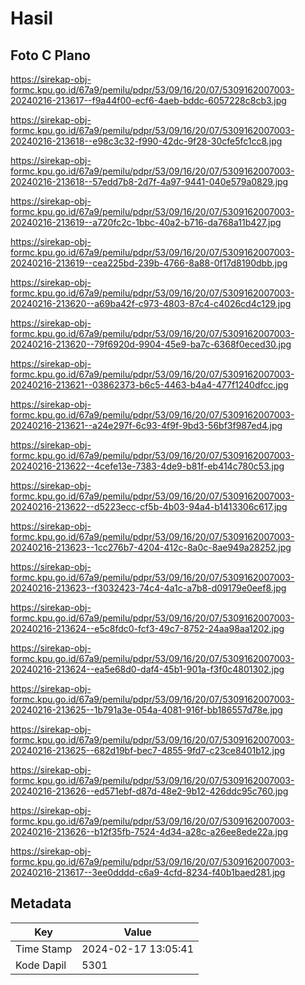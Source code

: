 # Hasil

## Foto C Plano

https://sirekap-obj-formc.kpu.go.id/67a9/pemilu/pdpr/53/09/16/20/07/5309162007003-20240216-213617--f9a44f00-ecf6-4aeb-bddc-6057228c8cb3.jpg

https://sirekap-obj-formc.kpu.go.id/67a9/pemilu/pdpr/53/09/16/20/07/5309162007003-20240216-213618--e98c3c32-f990-42dc-9f28-30cfe5fc1cc8.jpg

https://sirekap-obj-formc.kpu.go.id/67a9/pemilu/pdpr/53/09/16/20/07/5309162007003-20240216-213618--57edd7b8-2d7f-4a97-9441-040e579a0829.jpg

https://sirekap-obj-formc.kpu.go.id/67a9/pemilu/pdpr/53/09/16/20/07/5309162007003-20240216-213619--a720fc2c-1bbc-40a2-b716-da768a11b427.jpg

https://sirekap-obj-formc.kpu.go.id/67a9/pemilu/pdpr/53/09/16/20/07/5309162007003-20240216-213619--cea225bd-239b-4766-8a88-0f17d8190dbb.jpg

https://sirekap-obj-formc.kpu.go.id/67a9/pemilu/pdpr/53/09/16/20/07/5309162007003-20240216-213620--a69ba42f-c973-4803-87c4-c4026cd4c129.jpg

https://sirekap-obj-formc.kpu.go.id/67a9/pemilu/pdpr/53/09/16/20/07/5309162007003-20240216-213620--79f6920d-9904-45e9-ba7c-6368f0eced30.jpg

https://sirekap-obj-formc.kpu.go.id/67a9/pemilu/pdpr/53/09/16/20/07/5309162007003-20240216-213621--03862373-b6c5-4463-b4a4-477f1240dfcc.jpg

https://sirekap-obj-formc.kpu.go.id/67a9/pemilu/pdpr/53/09/16/20/07/5309162007003-20240216-213621--a24e297f-6c93-4f9f-9bd3-56bf3f987ed4.jpg

https://sirekap-obj-formc.kpu.go.id/67a9/pemilu/pdpr/53/09/16/20/07/5309162007003-20240216-213622--4cefe13e-7383-4de9-b81f-eb414c780c53.jpg

https://sirekap-obj-formc.kpu.go.id/67a9/pemilu/pdpr/53/09/16/20/07/5309162007003-20240216-213622--d5223ecc-cf5b-4b03-94a4-b1413306c617.jpg

https://sirekap-obj-formc.kpu.go.id/67a9/pemilu/pdpr/53/09/16/20/07/5309162007003-20240216-213623--1cc276b7-4204-412c-8a0c-8ae949a28252.jpg

https://sirekap-obj-formc.kpu.go.id/67a9/pemilu/pdpr/53/09/16/20/07/5309162007003-20240216-213623--f3032423-74c4-4a1c-a7b8-d09179e0eef8.jpg

https://sirekap-obj-formc.kpu.go.id/67a9/pemilu/pdpr/53/09/16/20/07/5309162007003-20240216-213624--e5c8fdc0-fcf3-49c7-8752-24aa98aa1202.jpg

https://sirekap-obj-formc.kpu.go.id/67a9/pemilu/pdpr/53/09/16/20/07/5309162007003-20240216-213624--ea5e68d0-daf4-45b1-901a-f3f0c4801302.jpg

https://sirekap-obj-formc.kpu.go.id/67a9/pemilu/pdpr/53/09/16/20/07/5309162007003-20240216-213625--1b791a3e-054a-4081-916f-bb186557d78e.jpg

https://sirekap-obj-formc.kpu.go.id/67a9/pemilu/pdpr/53/09/16/20/07/5309162007003-20240216-213625--682d19bf-bec7-4855-9fd7-c23ce8401b12.jpg

https://sirekap-obj-formc.kpu.go.id/67a9/pemilu/pdpr/53/09/16/20/07/5309162007003-20240216-213626--ed571ebf-d87d-48e2-9b12-426ddc95c760.jpg

https://sirekap-obj-formc.kpu.go.id/67a9/pemilu/pdpr/53/09/16/20/07/5309162007003-20240216-213626--b12f35fb-7524-4d34-a28c-a26ee8ede22a.jpg

https://sirekap-obj-formc.kpu.go.id/67a9/pemilu/pdpr/53/09/16/20/07/5309162007003-20240216-213617--3ee0dddd-c6a9-4cfd-8234-f40b1baed281.jpg


## Metadata

| Key        | Value               |
| ---------- | ------------------- |
| Time Stamp | 2024-02-17 13:05:41 |
| Kode Dapil | 5301                |



